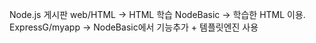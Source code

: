 Node.js 게시판
web/HTML -> HTML 학습
NodeBasic -> 학습한 HTML 이용.
ExpressG/myapp -> NodeBasic에서 기능추가 + 템플릿엔진 사용
